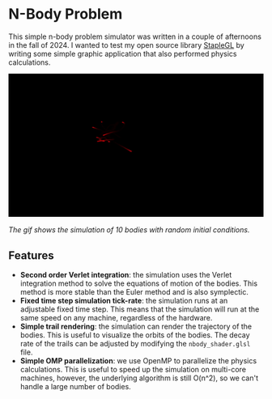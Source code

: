 # N-Body Problem

This simple n-body problem simulator was written in a couple of afternoons in the fall of 2024. I wanted to test my open source library [StapleGL](www.github.com/dario-loi/staplegl) by writing some simple graphic application that also performed physics calculations. 

![GIF](./nbody.gif)

*The gif shows the simulation of 10 bodies with random initial conditions.*


## Features

- **Second order Verlet integration**: the simulation uses the Verlet integration method to solve the equations of motion of the bodies. This method is more stable than the Euler method and is also symplectic.
- **Fixed time step simulation tick-rate**: the simulation runs at an adjustable fixed time step. This means that the simulation will run at the same speed on any machine, regardless of the hardware.
- **Simple trail rendering**: the simulation can render the trajectory of the bodies. This is useful to visualize the orbits of the bodies. The decay rate of the trails can be adjusted by modifying the `nbody_shader.glsl` file.
- **Simple OMP parallelization**: we use OpenMP to parallelize the physics calculations. This is useful to speed up the simulation on multi-core machines, however, the underlying algorithm is still O(n^2), so we can't handle a large number of bodies.
